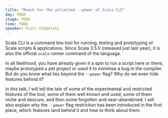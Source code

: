 ```yaml
---
title: "Reach for the unlimited --power of Scala CLI"
day: TODO
stage: TODO
time: TODO
speaker: Piotr Chabelski
---
```


Scala CLI is a command line tool for running, testing and prototyping of Scala scripts & applications. Since Scala 3.5.0 (released just last year), it is also the official `scala` runner command of the language. 

In all likelihood, you have already given it a spin to run a script here or there, maybe prototyped a pet project or used it to minimise a bug in the compiler. But do you know what lies beyond the `--power` flag? Why do we even hide features behind it? 

In this talk, I will tell the tale of some of the experimental and restricted features of the tool, some of them well known and used, some of them niche and obscure, and then some forgotten and near-abandoned. I will also explain why the `--power` flag restriction has been introduced in the first place, which features land behind it and how to think about them.
    